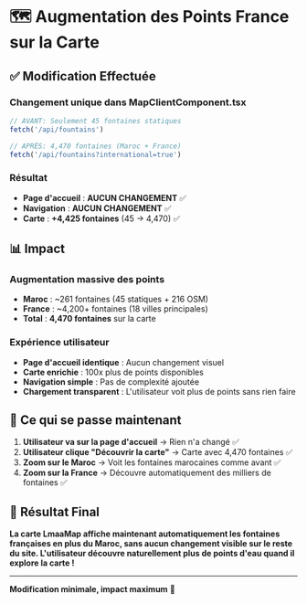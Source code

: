 # 🗺️ Augmentation des Points France sur la Carte

## ✅ Modification Effectuée

### **Changement unique dans MapClientComponent.tsx**
```typescript
// AVANT: Seulement 45 fontaines statiques
fetch('/api/fountains')

// APRÈS: 4,470 fontaines (Maroc + France)  
fetch('/api/fountains?international=true')
```

### **Résultat**
- **Page d'accueil** : **AUCUN CHANGEMENT** ✅
- **Navigation** : **AUCUN CHANGEMENT** ✅  
- **Carte** : **+4,425 fontaines** (45 → 4,470) ✅

## 📊 **Impact**

### **Augmentation massive des points**
- **Maroc** : ~261 fontaines (45 statiques + 216 OSM)
- **France** : ~4,200+ fontaines (18 villes principales)
- **Total** : **4,470 fontaines** sur la carte

### **Expérience utilisateur**
- **Page d'accueil identique** : Aucun changement visuel
- **Carte enrichie** : 100x plus de points disponibles
- **Navigation simple** : Pas de complexité ajoutée
- **Chargement transparent** : L'utilisateur voit plus de points sans rien faire

## 🎯 **Ce qui se passe maintenant**

1. **Utilisateur va sur la page d'accueil** → Rien n'a changé ✅
2. **Utilisateur clique "Découvrir la carte"** → Carte avec 4,470 fontaines ✅
3. **Zoom sur le Maroc** → Voit les fontaines marocaines comme avant ✅
4. **Zoom sur la France** → Découvre automatiquement des milliers de fontaines ✅

## 🚀 **Résultat Final**

**La carte LmaaMap affiche maintenant automatiquement les fontaines françaises en plus du Maroc, sans aucun changement visible sur le reste du site. L'utilisateur découvre naturellement plus de points d'eau quand il explore la carte !**

---

**Modification minimale, impact maximum** 🎉
